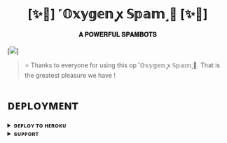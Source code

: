 <h1 align="center"><b>[✨🥀] ˹𝕆𝕩𝕪𝕘𝕖𝕟 ꭙ 𝕊𝕡𝕒𝕞˼🫧 [✨🥀]</b></h1>

<h4 align="center"> 𝐀 𝐏𝐎𝐖𝐄𝐑𝐅𝐔𝐋 𝐒𝐏𝐀𝐌𝐁𝐎𝐓𝐒</h4>

[<img src="https://telegra.ph/file/6c32d6bff1244f0972640.jpg"/>]

> ⭐️ Thanks to everyone for using this op ˹𝕆𝕩𝕪𝕘𝕖𝕟 ꭙ 𝕊𝕡𝕒𝕞˼🫧. That is the greatest pleasure we have !


# ᴅᴇᴘʟᴏʏᴍᴇɴᴛ


<details>
<summary><b>ᴅᴇᴘʟᴏʏ ᴛᴏ ʜᴇʀᴏᴋᴜ</b></summary>
<br>

[![Deploy](https://www.herokucdn.com/deploy/button.svg)](https://dashboard.heroku.com/new?template=https://github.com/NOBITAAYA/Chalcogen-x-spam.git)

</details>


<details>
<summary><b>sᴜᴘᴘᴏʀᴛ</b></summary>
<br>

<a href="https://t.me/BWANDARLOK"><img src="https://img.shields.io/badge/Join-Telegram%20Channel-red.svg?logo=Telegram"></a>

</details>
